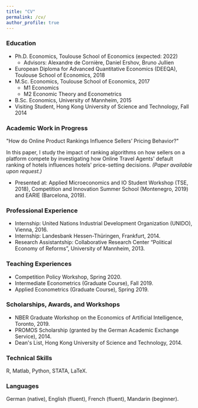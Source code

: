 ```yaml
---
title: "CV"
permalink: /cv/
author_profile: true
---
```


### Education
* Ph.D. Economics, Toulouse School of Economics (expected: 2022)
  * Advisors: Alexandre de Cornière, Daniel Ershov, Bruno Jullien
* European Diploma for Advanced Quantitative Economics (DEEQA), Toulouse School of Economics, 2018
* M.Sc. Economics, Toulouse School of Economics, 2017
  * M1 Economics
  * M2 Economic Theory and Econometrics
* B.Sc. Economics, University of Mannheim, 2015
* Visiting Student, Hong Kong University of Science and Technology, Fall 2014
  
### Academic Work in Progress
"How do Online Product Rankings Influence Sellers’ Pricing Behavior?" 

In this paper, I study the impact of ranking algorithms on how sellers on a platform compete by investigating how Online Travel Agents' default ranking of hotels influences hotels' price-setting decisions. _(Paper available upon request.)_
* Presented at: Applied Microeconomics and IO Student Workshop (TSE, 2018), Competition and Innovation Summer School (Montenegro, 2019) and EARIE (Barcelona, 2019).

### Professional Experience
* Internship: United Nations Industrial Development Organization (UNIDO), Vienna, 2016.
* Internship: Landesbank Hessen-Th&uuml;ringen, Frankfurt, 2014.
* Research Assistantship: Collaborative Research Center “Political Economy of Reforms”, University of Mannheim, 2013.

### Teaching Experiences
* Competition Policy Workshop, Spring 2020.
* Intermediate Econometrics (Graduate Course), Fall 2019.
* Applied Econometrics (Graduate Course), Spring 2019.

### Scholarships, Awards, and Workshops
* NBER Graduate Workshop on the Economics of Artificial Intelligence, Toronto, 2019.
* PROMOS Scholarship (granted by the German Academic Exchange Service), 2014.
* Dean's List, Hong Kong University of Science and Technology, 2014.
  
### Technical Skills
R, Matlab, Python, STATA, LaTeX.

### Languages
German (native), English (fluent), French (fluent), Mandarin (beginner).
